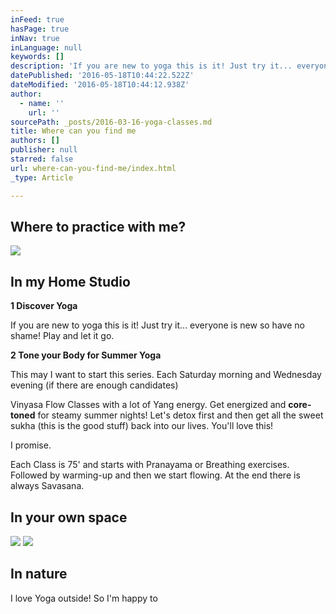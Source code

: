 ```yaml
---
inFeed: true
hasPage: true
inNav: true
inLanguage: null
keywords: []
description: 'If you are new to yoga this is it! Just try it... everyone is new so have no shame! Play and let it go.'
datePublished: '2016-05-18T10:44:22.522Z'
dateModified: '2016-05-18T10:44:12.938Z'
author:
  - name: ''
    url: ''
sourcePath: _posts/2016-03-16-yoga-classes.md
title: Where can you find me
authors: []
publisher: null
starred: false
url: where-can-you-find-me/index.html
_type: Article

---
```

## Where to practice with me?
![](https://s3-us-west-2.amazonaws.com/the-grid-img/p/bd029d29ce0c43eb674d36bb78494af4a5dd7c53.jpg)

## In my Home Studio

**1 Discover Yoga**

If you are new to yoga this is it! Just try it... everyone is new so have no shame! Play and let it go.

**2 Tone your Body for Summer Yoga**

This may I want to start this series. Each Saturday morning and Wednesday evening (if there are enough candidates)

Vinyasa Flow Classes with a lot of Yang energy. Get energized and **core-toned** for steamy summer nights! Let's detox first and then get all the sweet sukha (this is the good stuff) back into our lives. You'll love this!

I promise.

Each Class is 75' and starts with Pranayama or Breathing exercises. Followed by warming-up and then we start flowing. At the end there is always Savasana.

## In your own space
![](https://imgflo.herokuapp.com/graph/vahj1ThiexotieMo/d24f794062fcb271ddd950c06d6e6d8f/passthrough.jpg?height=501&input=https%3A%2F%2Fs3-us-west-2.amazonaws.com%2Fthe-grid-img%2Fp%2F967f1c46f29ad82b6557bc343d37f8c759ca6478.jpg&width=750)
![](https://s3-us-west-2.amazonaws.com/the-grid-img/p/967f1c46f29ad82b6557bc343d37f8c759ca6478.jpg)

## In nature 

I love Yoga outside! So I'm happy to